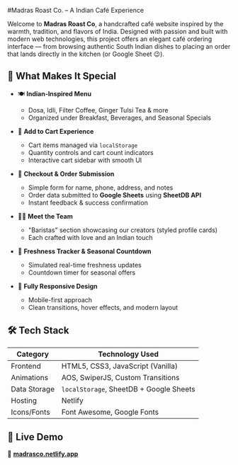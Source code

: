 #Madras Roast Co. – A Indian Café Experience

Welcome to **Madras Roast Co**, a handcrafted café website inspired by the warmth, tradition, and flavors of India. Designed with passion and built with modern web technologies, this project offers an elegant café ordering interface — from browsing authentic South Indian dishes to placing an order that lands directly in the kitchen (or Google Sheet 😉).


## 🌟 What Makes It Special

- 🍽️ **Indian-Inspired Menu**
  - Dosa, Idli, Filter Coffee, Ginger Tulsi Tea & more
  - Organized under Breakfast, Beverages, and Seasonal Specials

- 🛒 **Add to Cart Experience**
  - Cart items managed via `localStorage`
  - Quantity controls and cart count indicators
  - Interactive cart sidebar with smooth UI

- 🧾 **Checkout & Order Submission**
  - Simple form for name, phone, address, and notes
  - Order data submitted to **Google Sheets** using **SheetDB API**
  - Instant feedback & success confirmation

- 👨‍🍳 **Meet the Team**
  - "Baristas" section showcasing our creators (styled profile cards)
  - Each crafted with love and an Indian touch

- 🌿 **Freshness Tracker & Seasonal Countdown**
  - Simulated real-time freshness updates
  - Countdown timer for seasonal offers

- 📱 **Fully Responsive Design**
  - Mobile-first approach
  - Clean transitions, hover effects, and modern layout


## 🛠 Tech Stack

| Category     | Technology Used                    |
|--------------|-------------------------------------|
| Frontend     | HTML5, CSS3, JavaScript (Vanilla)   |
| Animations   | AOS, SwiperJS, Custom Transitions   |
| Data Storage | `localStorage`, SheetDB + Google Sheets |
| Hosting      | Netlify                             |
| Icons/Fonts  | Font Awesome, Google Fonts          |


## 🔗 Live Demo

📍 **[madrasco.netlify.app](https://madrasco.netlify.app)**

